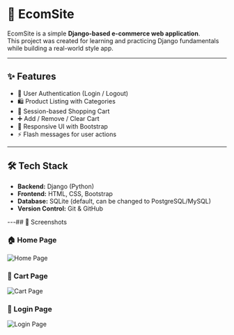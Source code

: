 # 🛒 EcomSite

EcomSite is a simple **Django-based e-commerce web application**.  
This project was created for learning and practicing Django fundamentals while building a real-world style app.  

---

## ✨ Features
- 🔑 User Authentication (Login / Logout)
- 🛍️ Product Listing with Categories
- 🛒 Session-based Shopping Cart
- ➕ Add / Remove / Clear Cart
- 📱 Responsive UI with Bootstrap
- ⚡ Flash messages for user actions

---

## 🛠️ Tech Stack
- **Backend:** Django (Python)
- **Frontend:** HTML, CSS, Bootstrap
- **Database:** SQLite (default, can be changed to PostgreSQL/MySQL)
- **Version Control:** Git & GitHub

---## 📸 Screenshots

### 🏠 Home Page
![Home Page](screenshots/home.png)

### 🛒 Cart Page
![Cart Page](screenshots/cart.png)

### 🔑 Login Page
![Login Page](screenshots/login.png)


